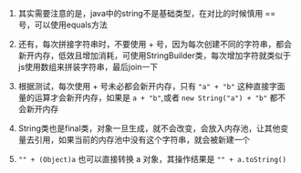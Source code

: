 
1. 其实需要注意的是，java中的string不是基础类型，在对比的时候慎用 == 号，可以使用equals方法

2. 还有，每次拼接字符串时，不要使用 + 号，因为每次创建不同的字符串，都会新开内存，低效且增加消耗，可使用StringBuilder类，每次增加字符就类似于js使用数组来拼装字符串，最后join一下

3. 根据测试，每次使用 + 号未必都会新开内存，只有 `"a" + "b"` 这种直接字面量的运算才会新开内存，如果是 `a + "b"`,或者 `new String("a") + "b"` 都不会新开内存

4. String类也是final类，对象一旦生成，就不会改变，会放入内存池，让其他变量去引用，如果当前的内存池中没有这个字符串，就会被新建一个

5. `"" + (Object)a` 也可以直接转换 a 对象，其操作结果是 `"" + a.toString()`